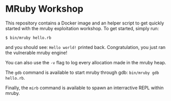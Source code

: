 # MRuby Workshop

This repository contains a Docker image and an helper script to get quickly
started with the mruby exploitation workshop. To get started, simply run:

```
$ bin/mruby hello.rb
```

and you should see: `Hello world!` printed back. Congratulation, you just ran
the vulnerable mruby engine!

You can also use the `-v` flag to log every allocation made in the mruby heap.

The `gdb` command is available to start mruby through gdb:
`bin/mruby gdb hello.rb`.

Finally, the `mirb` command is available to spawn an interractive REPL within
mruby.
